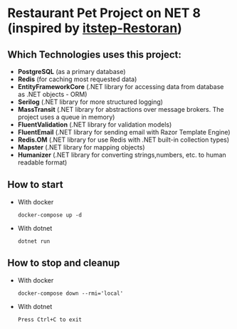 # Restaurant Pet Project on NET 8 (inspired by [itstep-Restoran](https://github.com/itstep-sabatex/itstep-Restoran))

## Which Technologies uses this project:

- **PostgreSQL** (as a primary database)
- **Redis** (for caching most requested data)
- **EntityFrameworkCore** (.NET library for accessing data from database as .NET objects - ORM)
- **Serilog** (.NET library for more structured logging)
- **MassTransit** (.NET library for abstractions over message brokers. The project uses a queue in memory)
- **FluentValidation** (.NET library for validation models)
- **FluentEmail** (.NET library for sending email with Razor Template Engine)
- **Redis.OM** (.NET library for use Redis with .NET built-in collection types)
- **Mapster** (.NET library for mapping objects)
- **Humanizer** (.NET library for converting strings,numbers, etc. to human readable format)

## How to start

- With docker
  ```
  docker-compose up -d
  ```
- With dotnet
  ```
  dotnet run
  ```

## How to stop and cleanup

- With docker
  ```
  docker-compose down --rmi='local'
  ```
- With dotnet
  ```
  Press Ctrl+C to exit
  ```
